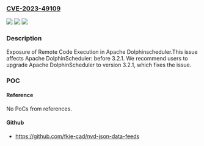 ### [CVE-2023-49109](https://cve.mitre.org/cgi-bin/cvename.cgi?name=CVE-2023-49109)
![](https://img.shields.io/static/v1?label=Product&message=Apache%20DolphinScheduler&color=blue)
![](https://img.shields.io/static/v1?label=Version&message=3.0.0%3C%203.2.1%20&color=brighgreen)
![](https://img.shields.io/static/v1?label=Vulnerability&message=CWE-94%20Improper%20Control%20of%20Generation%20of%20Code%20('Code%20Injection')&color=brighgreen)

### Description

Exposure of Remote Code Execution in Apache Dolphinscheduler.This issue affects Apache DolphinScheduler: before 3.2.1. We recommend users to upgrade Apache DolphinScheduler to version 3.2.1, which fixes the issue. 

### POC

#### Reference
No PoCs from references.

#### Github
- https://github.com/fkie-cad/nvd-json-data-feeds

